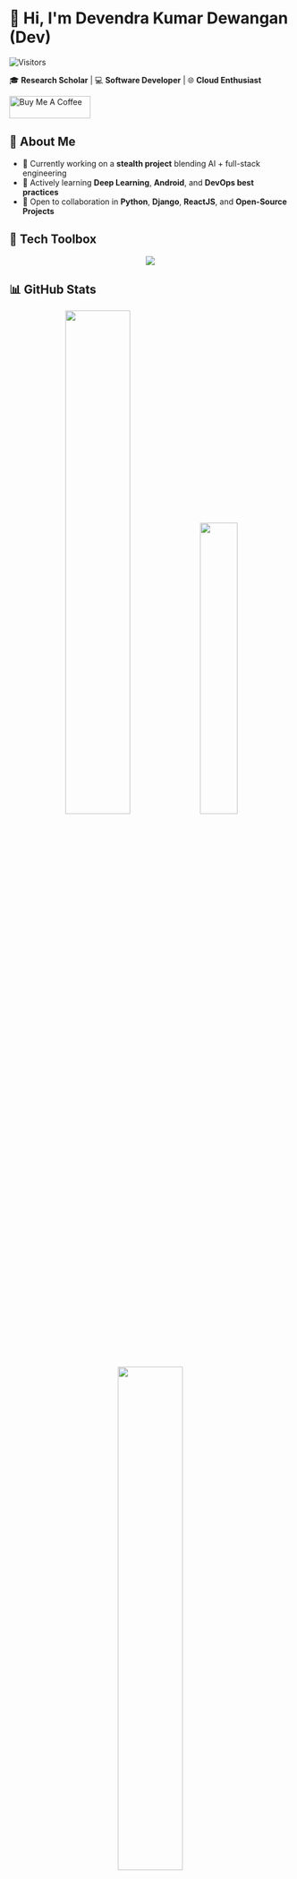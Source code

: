 # 👋 Hi, I'm Devendra Kumar Dewangan (Dev)

![Visitors](https://komarev.com/ghpvc/?username=devendew&label=Profile%20views&color=0e75b6&style=flat)

 🎓 **Research Scholar** | 💻 **Software Developer** | 🌐 **Cloud Enthusiast**

<a href="https://www.buymeacoffee.com/devendew" target="_blank"><img src="https://cdn.buymeacoffee.com/buttons/v2/default-yellow.png" alt="Buy Me A Coffee" style="height: 40px !important; width: 145px !important;"></a>

## 🚀 About Me

- 🔭 Currently working on a **stealth project** blending AI + full-stack engineering
- 🌱 Actively learning **Deep Learning**, **Android**, and **DevOps best practices**
- 🤝 Open to collaboration in **Python**, **Django**, **ReactJS**, and **Open-Source Projects**

## 🧰 Tech Toolbox

<p align="center">
  <img src="https://skillicons.dev/icons?i=python,cpp,js,react,nodejs,django,html,css,git,docker,kubernetes,gcp,aws&theme=light"/>
</p>



## 📊 GitHub Stats

<p align="center">
  <img src="https://github-readme-stats.vercel.app/api?username=devendew&show_icons=true&theme=light" width="48%" />
  <img src="https://github-readme-stats.vercel.app/api/top-langs/?username=devendew&layout=compact&theme=light" width="36.5%" />
</p>
<p align="center">
  <img src="https://github-readme-streak-stats.herokuapp.com/?user=devendew&theme=light" width="48%"/>
</p>

## 🧠 Coding Profiles

<p align="center">
  <a href="https://auth.geeksforgeeks.org/user/your-profile" target="_blank"><img src="https://img.icons8.com/color/48/GeeksforGeeks.png" alt="GeeksforGeeks"/></a>
  <a href="https://www.codingninjas.com/codestudio/profile/your-profile" target="_blank"><img src="https://img.icons8.com/color/48/ninja-head.png" alt="Coding Ninjas"/></a>
  <a href="https://leetcode.com/your-profile" target="_blank"><img src="https://img.icons8.com/external-tal-revivo-color-tal-revivo/48/external-level-up-your-coding-skills-and-quickly-land-a-job-logo-color-tal-revivo.png" alt="LeetCode"/></a>
  <a href="https://www.codechef.com/users/your-profile" target="_blank"><img src="https://img.icons8.com/color/48/codechef.png" alt="CodeChef"/></a>
</p>

## 🚀 Featured Projects

### ⚡ [Eye Cooler – VS Code Theme Extension](https://marketplace.visualstudio.com/items/?itemName=thedevtechub.eyecooler)  
A visually elegant and eye-friendly **Visual Studio Code theme** designed for long coding sessions.  

Crafted with care under *TheDevTecHub*, **Eye Cooler** provides a soothing, professional coding environment with a balanced color palette that reduces eye strain without compromising syntax clarity. Whether you're working late nights or early mornings, this theme helps you code comfortably and stay productive.

> 🎨 Minimal strain, maximum focus &nbsp;|&nbsp; ✨ Elegant color palette &nbsp;|&nbsp; 🧑‍💻 Ideal for marathon coders

---

### 🧰 [React CRA Template – Starter Pack for React Projects](https://www.npmjs.com/package/cra-template-dev-react-starter-v1)  
A production-ready **Create-React-App (CRA)** template built to kickstart scalable React projects.  

It comes pre-configured with a clean folder structure, essential tools, and developer-friendly defaults like routing, styling, linting, and formatting support—so you can ship faster with less setup.

> 📦 Published on NPM &nbsp;|&nbsp; ⚙️ Includes ESLint, Prettier, React Router, SCSS Modules &nbsp;|&nbsp; 🚀 Developer-friendly

---

### ⚡ [React Code Snippet Tool – VS Code Extension](https://marketplace.visualstudio.com/items?itemName=devendra.react-code-snippet)  
Speed up your frontend development with this **VS Code extension** offering smart, ready-to-use **React code snippets**.

Perfect for React developers and learners, this extension streamlines repetitive coding tasks with high-quality boilerplate snippets for components, hooks, and more.

> 🚀 2.5K+ installs & counting &nbsp;|&nbsp; 🔧 Built with TypeScript &nbsp;|&nbsp; 💡 Boosts efficiency in React projects

## 💬 Let's Connect

<p align="center">
  <a href="mailto:devendra.dewangan129@gmail.com"><img src="https://img.icons8.com/color/48/gmail.png" alt="Gmail"/></a>
  <a href="https://www.linkedin.com/in/devendew/"><img src="https://img.icons8.com/color/48/linkedin.png" alt="LinkedIn"/></a>
  <a href="https://twitter.com/devendewreal"><img src="https://img.icons8.com/color/48/twitter--v1.png" alt="Twitter"/></a>
</p>

## 🏆 GitHub Achievements

<p align="center">
  <img src="https://github-profile-trophy.vercel.app/?username=devendew&theme=flat&margin-w=15&margin-h=15&no-bg=true&row=1&column=8" />
</p>
